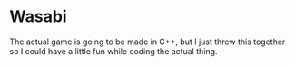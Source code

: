 # Wasabi

The actual game is going to be made in C++, but I just threw this together
so I could have a little fun while coding the actual thing.
